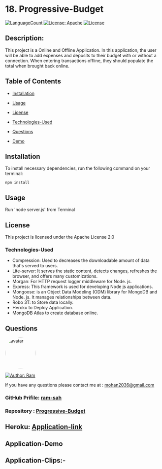 # 18. Progressive-Budget

[![LanguageCount](https://img.shields.io/github/languages/count/ram-sah/Progressive-Budget)](https://github.com/ram-sah/Progressive-Budget)
[![License: Apache](https://img.shields.io/badge/License-Apache2.0-green.svg)](https://www.apache.org/licenses)
[![License](https://img.shields.io/github/repo-size/ram-sah/Progressive-Budget?logo=gitHub)](https://github.com/ram-sah/Progressive-Budget)

## Description: 

This project is a Online and Offline Application. In this application, the user will be able to add expenses and deposits to their budget with or without a connection. When entering transactions offline, they should populate the total when brought back online.
         
## Table of Contents
       
* [Installation](#installation)
            
* [Usage](#usage)
            
* [License](#license)

* [Technologies-Used](#Technologies-Used)
            
* [Questions](#Questions)

* [Demo](#Application-Demo)
         
## Installation
            
To install necessary dependencies, run the following command on your terminal:
            
```
npm install
```
        
## Usage
            
Run 'node server.js' from Terminal

## License 
            
This project is licensed under the Apache License 2.0

### Technologies-Used

* Compression: Used to decreases the downloadable amount of data that's served to users. 
* Lite-server: It serves the static content, detects changes, refreshes the browser, and offers many customizations.
* Morgan: For HTTP request logger middleware for Node. js.
* Express: This framework is used for developing Node js applications.
* Mongoose: is an Object Data Modeling (ODM) library for MongoDB and Node. js. It manages relationships between data.
* Robo 3T: to Store data locally.
* Heroku to Deploy Application.
* MongoDB Atlas to create database online.

## Questions
            
<img src="https://github.com/ram-sah.png" alt="avatar" style="border-radius: 50px" width="100" />

[![Author: Ram](https://img.shields.io/badge/Author-RamSah-red.svg)](https://github.com/ram-sah)  
       
If you have any questions please contact me at : mohan2036@gmail.com
### GitHub Prifile: [ram-sah](https://github.com/ram-sah) 
### Repository : [Progressive-Budget](https://github.com/ram-sah/Progressive-Budget)

## Heroku: [Application-link](https://Progressive-Budget20.herokuapp.com)

## Application-Demo 



## Application-Clips:-


